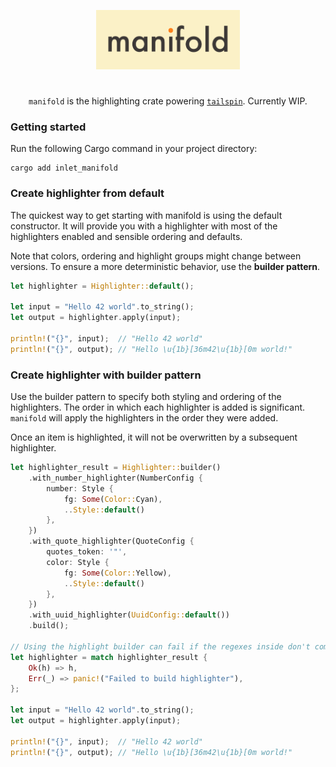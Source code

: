 <p align="center">
  <img src="assets/manifold.png" width="230"/>
</p>

#                                                                                                                                                                                                                                                                                                                                                                    

<p align="center">
<code>manifold</code> is the highlighting crate powering <code><a href="https://github.com/bensadeh/tailspin">tailspin</a></code>. Currently WIP.
</p>

### Getting started

Run the following Cargo command in your project directory:

```terminal
cargo add inlet_manifold
```

### Create highlighter from default

The quickest way to get starting with manifold is using the default constructor. It will provide you with a highlighter
with most of the highlighters enabled and sensible ordering and defaults.

Note that colors, ordering and highlight groups might change between versions. To ensure a more deterministic behavior,
use the **builder pattern**.

```rust
let highlighter = Highlighter::default();

let input = "Hello 42 world".to_string();
let output = highlighter.apply(input);

println!("{}", input);  // "Hello 42 world"
println!("{}", output); // "Hello \u{1b}[36m42\u{1b}[0m world!"
```

### Create highlighter with builder pattern

Use the builder pattern to specify both styling and ordering of the highlighters. The order in which each highlighter is
added is significant. `manifold` will apply the highlighters in the order they were added.

Once an item is highlighted, it will not be overwritten by a subsequent highlighter.

```rust 
let highlighter_result = Highlighter::builder()
    .with_number_highlighter(NumberConfig {
        number: Style {
            fg: Some(Color::Cyan),
            ..Style::default()
        },
    })
    .with_quote_highlighter(QuoteConfig {
        quotes_token: '"',
        color: Style {
            fg: Some(Color::Yellow),
            ..Style::default()
        },
    })
    .with_uuid_highlighter(UuidConfig::default())
    .build();

// Using the highlight builder can fail if the regexes inside don't compile
let highlighter = match highlighter_result {
    Ok(h) => h,
    Err(_) => panic!("Failed to build highlighter"),
};

let input = "Hello 42 world".to_string();
let output = highlighter.apply(input);

println!("{}", input);  // "Hello 42 world"
println!("{}", output); // "Hello \u{1b}[36m42\u{1b}[0m world!"
```

